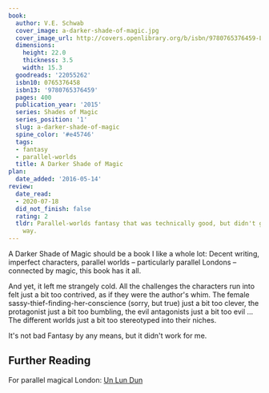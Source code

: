 ```yaml
---
book:
  author: V.E. Schwab
  cover_image: a-darker-shade-of-magic.jpg
  cover_image_url: http://covers.openlibrary.org/b/isbn/9780765376459-L.jpg
  dimensions:
    height: 22.0
    thickness: 3.5
    width: 15.3
  goodreads: '22055262'
  isbn10: 0765376458
  isbn13: '9780765376459'
  pages: 400
  publication_year: '2015'
  series: Shades of Magic
  series_position: '1'
  slug: a-darker-shade-of-magic
  spine_color: '#e45746'
  tags:
  - fantasy
  - parallel-worlds
  title: A Darker Shade of Magic
plan:
  date_added: '2016-05-14'
review:
  date_read:
  - 2020-07-18
  did_not_finish: false
  rating: 2
  tldr: Parallel-worlds fantasy that was technically good, but didn't grip me in any
    way.
---
```


A Darker Shade of Magic should be a book I like a whole lot: Decent writing, imperfect characters, parallel worlds –
particularly parallel Londons – connected by magic, this book has it all.

And yet, it left me strangely cold. All the challenges the characters run into felt just a bit too contrived, as if they
were the author's whim. The female sassy-thief-finding-her-conscience (sorry, but true) just a bit too clever, the
protagonist just a bit too bumbling, the evil antagonists just a bit too evil … The different worlds just a bit too
stereotyped into their niches.

It's not bad Fantasy by any means, but it didn't work for me.

## Further Reading

For parallel magical London: [Un Lun Dun](https://books.rixx.de/reviews/2020/un-lun-dun)
